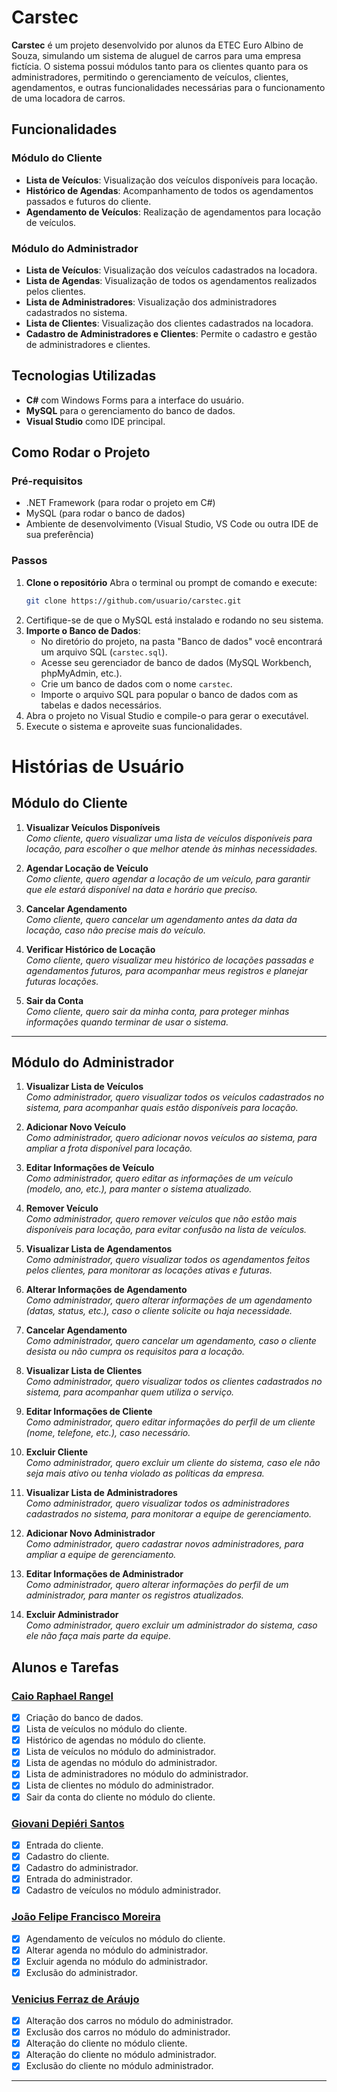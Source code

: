# Carstec

**Carstec** é um projeto desenvolvido por alunos da ETEC Euro Albino de Souza, simulando um sistema de aluguel de carros para uma empresa fictícia. O sistema possui módulos tanto para os clientes quanto para os administradores, permitindo o gerenciamento de veículos, clientes, agendamentos, e outras funcionalidades necessárias para o funcionamento de uma locadora de carros.

## Funcionalidades

### Módulo do Cliente
- **Lista de Veículos**: Visualização dos veículos disponíveis para locação.
- **Histórico de Agendas**: Acompanhamento de todos os agendamentos passados e futuros do cliente.
- **Agendamento de Veículos**: Realização de agendamentos para locação de veículos.
  
### Módulo do Administrador
- **Lista de Veículos**: Visualização dos veículos cadastrados na locadora.
- **Lista de Agendas**: Visualização de todos os agendamentos realizados pelos clientes.
- **Lista de Administradores**: Visualização dos administradores cadastrados no sistema.
- **Lista de Clientes**: Visualização dos clientes cadastrados na locadora.
- **Cadastro de Administradores e Clientes**: Permite o cadastro e gestão de administradores e clientes.


## Tecnologias Utilizadas
- **C#** com Windows Forms para a interface do usuário.
- **MySQL** para o gerenciamento do banco de dados.
- **Visual Studio** como IDE principal.

## Como Rodar o Projeto

### Pré-requisitos
- .NET Framework (para rodar o projeto em C#)
- MySQL (para rodar o banco de dados)
- Ambiente de desenvolvimento (Visual Studio, VS Code ou outra IDE de sua preferência)

### Passos
1. **Clone o repositório**
   Abra o terminal ou prompt de comando e execute:
   ```bash
   git clone https://github.com/usuario/carstec.git
2. Certifique-se de que o MySQL está instalado e rodando no seu sistema.
3. **Importe o Banco de Dados**:
   - No diretório do projeto, na pasta "Banco de dados" você encontrará um arquivo SQL (`carstec.sql`).
   - Acesse seu gerenciador de banco de dados (MySQL Workbench, phpMyAdmin, etc.).
   - Crie um banco de dados com o nome `carstec`.
   - Importe o arquivo SQL para popular o banco de dados com as tabelas e dados necessários.
4. Abra o projeto no Visual Studio e compile-o para gerar o executável.
5. Execute o sistema e aproveite suas funcionalidades.

# Histórias de Usuário

## Módulo do Cliente

1. **Visualizar Veículos Disponíveis**  
   *Como cliente, quero visualizar uma lista de veículos disponíveis para locação, para escolher o que melhor atende às minhas necessidades.*

2. **Agendar Locação de Veículo**  
   *Como cliente, quero agendar a locação de um veículo, para garantir que ele estará disponível na data e horário que preciso.*

3. **Cancelar Agendamento**  
   *Como cliente, quero cancelar um agendamento antes da data da locação, caso não precise mais do veículo.*

4. **Verificar Histórico de Locação**  
   *Como cliente, quero visualizar meu histórico de locações passadas e agendamentos futuros, para acompanhar meus registros e planejar futuras locações.*

7. **Sair da Conta**  
   *Como cliente, quero sair da minha conta, para proteger minhas informações quando terminar de usar o sistema.*

---

## Módulo do Administrador

1. **Visualizar Lista de Veículos**  
   *Como administrador, quero visualizar todos os veículos cadastrados no sistema, para acompanhar quais estão disponíveis para locação.*

2. **Adicionar Novo Veículo**  
   *Como administrador, quero adicionar novos veículos ao sistema, para ampliar a frota disponível para locação.*

3. **Editar Informações de Veículo**  
   *Como administrador, quero editar as informações de um veículo (modelo, ano, etc.), para manter o sistema atualizado.*

4. **Remover Veículo**  
   *Como administrador, quero remover veículos que não estão mais disponíveis para locação, para evitar confusão na lista de veículos.*

5. **Visualizar Lista de Agendamentos**  
   *Como administrador, quero visualizar todos os agendamentos feitos pelos clientes, para monitorar as locações ativas e futuras.*

6. **Alterar Informações de Agendamento**  
   *Como administrador, quero alterar informações de um agendamento (datas, status, etc.), caso o cliente solicite ou haja necessidade.*

7. **Cancelar Agendamento**  
   *Como administrador, quero cancelar um agendamento, caso o cliente desista ou não cumpra os requisitos para a locação.*

8. **Visualizar Lista de Clientes**  
   *Como administrador, quero visualizar todos os clientes cadastrados no sistema, para acompanhar quem utiliza o serviço.*

9. **Editar Informações de Cliente**  
   *Como administrador, quero editar informações do perfil de um cliente (nome, telefone, etc.), caso necessário.*

10. **Excluir Cliente**  
    *Como administrador, quero excluir um cliente do sistema, caso ele não seja mais ativo ou tenha violado as políticas da empresa.*

11. **Visualizar Lista de Administradores**  
    *Como administrador, quero visualizar todos os administradores cadastrados no sistema, para monitorar a equipe de gerenciamento.*

12. **Adicionar Novo Administrador**  
    *Como administrador, quero cadastrar novos administradores, para ampliar a equipe de gerenciamento.*

13. **Editar Informações de Administrador**  
    *Como administrador, quero alterar informações do perfil de um administrador, para manter os registros atualizados.*

14. **Excluir Administrador**  
    *Como administrador, quero excluir um administrador do sistema, caso ele não faça mais parte da equipe.*


## Alunos e Tarefas

### [Caio Raphael Rangel](https://github.com/caiopa3)
- [x] Criação do banco de dados.
- [x] Lista de veículos no módulo do cliente.
- [x] Histórico de agendas no módulo do cliente.
- [x] Lista de veículos no módulo do administrador.
- [x] Lista de agendas no módulo do administrador.
- [x] Lista de administradores no módulo do administrador.
- [x] Lista de clientes no módulo do administrador.
- [x] Sair da conta do cliente no módulo do cliente.

### [Giovani Depiéri Santos](https://github.com/Maracaruja)
- [x] Entrada do cliente.
- [x] Cadastro do cliente.
- [x] Cadastro do administrador.
- [x] Entrada do administrador.
- [x] Cadastro de veículos no módulo administrador.

### [João Felipe Francisco Moreira](https://github.com/joaofelipe80)
- [x] Agendamento de veículos no módulo do cliente.
- [x] Alterar agenda no módulo do administrador.
- [x] Excluir agenda no módulo do administrador.
- [x] Exclusão do administrador.
      
### [Venicius Ferraz de Aráujo](https://github.com/venicius-braco)
- [x] Alteração dos carros no módulo do administrador.
- [x] Exclusão dos carros no módulo do administrador.
- [x] Alteração do cliente no módulo cliente.
- [x] Alteração do cliente no módulo administrador.
- [x] Exclusão do cliente no módulo administrador.

---
